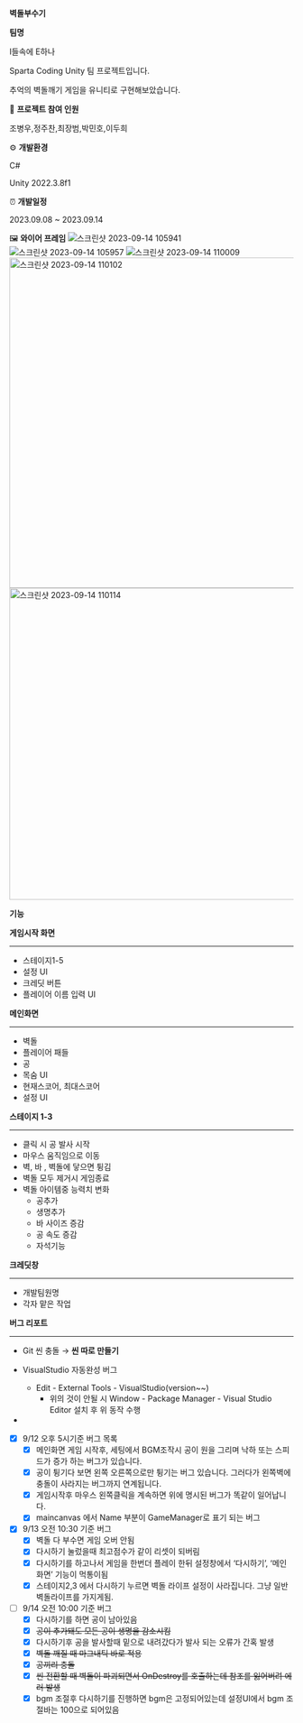 **벽돌부수기**

**팀명**

I들속에 E하나

Sparta Coding Unity 팀 프로젝트입니다.

추억의 벽돌깨기 게임을 유니티로 구현해보았습니다.

👥 **프로젝트 참여 인원**

조병우,정주찬,최장범,박민호,이두희

⚙️ **개발환경**

C# 

Unity 2022.3.8f1

⏰ **개발일정**

2023.09.08 ~ 2023.09.14

🖼️ **와이어 프레임**
![스크린샷 2023-09-14 105941](https://github.com/Nightshadow0911/spagetti/assets/141592625/1edce6a9-7129-4ce4-8927-bed9f53f275b)
![스크린샷 2023-09-14 105957](https://github.com/Nightshadow0911/spagetti/assets/141592625/c30f76f2-1558-4596-9ac3-0e21c65271d8)
![스크린샷 2023-09-14 110009](https://github.com/Nightshadow0911/spagetti/assets/141592625/351c6b71-f11c-472d-a13d-9a41b7fd8d2e)
<img width="586" alt="스크린샷 2023-09-14 110102" src="https://github.com/Nightshadow0911/spagetti/assets/141592625/8996be9b-dc59-4f58-bbfa-b04682815c34">
<img width="553" alt="스크린샷 2023-09-14 110114" src="https://github.com/Nightshadow0911/spagetti/assets/141592625/b26d8005-7108-4571-864b-fe0a16f17d64">

**기능**

**게임시작 화면**
***
- 스테이지1-5
- 설정 UI
- 크레딧 버튼
- 플레이어 이름 입력 UI

**메인화면**
***
- 벽돌
- 플레이어 패들
- 공
- 목숨 UI
- 현재스코어, 최대스코어
- 설정 UI

**스테이지 1-3**
***
- 클릭 시 공 발사 시작
- 마우스 움직임으로 이동
- 벽, 바 , 벽돌에 닿으면 튕김
- 벽돌 모두 제거시 게임종료
- 벽돌 아이템중 능력치 변화
  - 공추가
  - 생명추가
  - 바 사이즈 증감
  - 공 속도 증감
  - 자석기능

**크레딧창**
***
- 개발팀원명
- 각자 맡은 작업

**버그 리포트**
***
- Git 씬 충돌 → **씬 따로 만들기**

- VisualStudio 자동완성 버그
    - Edit - External Tools - VisualStudio(version~~)
        - 위의 것이 안될 시 Window - Package Manager - Visual Studio Editor 설치 후 위 동작 수행
- 
- [x]  9/12 오후 5시기준 버그 목록
    - [x]  메인화면 게임 시작후, 세팅에서 BGM조작시 공이 원을 그리며 낙하 또는 스피드가 증가 하는 버그가 있습니다.
    - [x]  공이 튕기다 보면 왼쪽 오른쪽으로만 튕기는 버그 있습니다. 그러다가 왼쪽벽에 충돌이 사라지는 버그까지 연계됩니다.
    - [x]  게임시작후 마우스 왼쪽클릭을 계속하면 위에 명시된 버그가 똑같이 일어납니다.
    - [x]  maincanvas 에서 Name 부분이 GameManager로 표기 되는 버그
- [x]  9/13 오전 10:30 기준 버그
    - [x]  벽돌 다 부수면 게임 오버 안됨
    - [x]  다시하기 눌렀을때 최고점수가 같이 리셋이 되버림
    - [x]  다시하기를 하고나서 게임을 한번더 플레이 한뒤 설정창에서 ‘다시하기’, ‘메인화면’ 기능이 먹통이됨
    - [x]  스테이지2,3 에서 다시하기 누르면 벽돌 라이프 설정이 사라집니다. 그냥 일반 벽돌라이프를 가지게됨.
- [ ]  9/14 오전 10:00 기준 버그
    - [x]  다시하기를 하면 공이 남아있음
    - [x]  ~~공이 추가돼도 모든 공이 생명을 감소시킴~~
    - [x]  다시하기후 공을 발사할때 밑으로 내려갔다가 발사 되는 오류가 간혹 발생   
    - [x]  ~~벽돌 깨질 때 마그내틱 바로 적용~~
    - [x]  ~~공끼리 충돌~~
    - [x]  ~~씬 전환할 때 벽돌이 파괴되면서 OnDestroy를 호출하는데 참조를 잃어버려 에러 발생~~
    - [x]  bgm 조절후 다시하기를 진행하면 bgm은 고정되어있는데 설정UI에서 bgm 조절바는 100으로 되어있음
